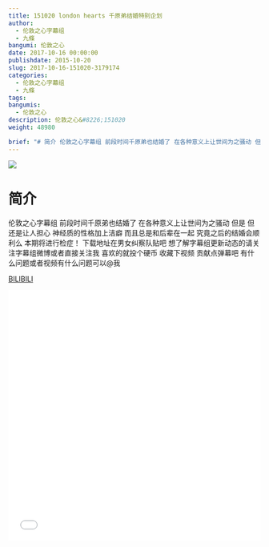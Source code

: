 ```yaml
---
title: 151020 london hearts 千原弟结婚特别企划
author: 
  - 伦敦之心字幕组
  - 九條
bangumi: 伦敦之心
date: 2017-10-16 00:00:00
publishdate: 2015-10-20
slug: 2017-10-16-151020-3179174
categories: 
  - 伦敦之心字幕组
  - 九條
tags: 
bangumis: 
  - 伦敦之心
description: 伦敦之心&#8226;151020
weight: 48980

brief: "# 简介 伦敦之心字幕组 前段时间千原弟也结婚了 在各种意义上让世间为之骚动 但是 但还是让人担心 神经质的性格加上洁癖 而且总是和后辈在一起 究竟之后的结婚会顺利么 本期将进行检症！ 下载地址在男女纠察队贴吧 想了解字幕组更新动态的请关注字幕组微博或者直接关注我 喜欢的就投个硬币 收藏下视频 贡献点弹幕吧 有什么问题或者视频有什么问题可以@我"
---
```


![](https://i.imgur.com/reqPxKg.jpg)

# 简介  
伦敦之心字幕组 前段时间千原弟也结婚了 在各种意义上让世间为之骚动 但是 但还是让人担心 神经质的性格加上洁癖 而且总是和后辈在一起 究竟之后的结婚会顺利么  本期将进行检症！ 下载地址在男女纠察队贴吧 想了解字幕组更新动态的请关注字幕组微博或者直接关注我 喜欢的就投个硬币 收藏下视频 贡献点弹幕吧 有什么问题或者视频有什么问题可以@我

  [BILIBILI](https://www.bilibili.com/video/av3179174/)


<div class="vcontainer">  <iframe class='video' src="//www.bilibili.com/blackboard/player.html?aid=3179174" width="100%" height="500" frameborder="0" allowfullscreen="allowfullscreen"></iframe></div>
